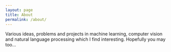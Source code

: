 ```yaml
---
layout: page
title: About
permalink: /about/
---
```


Various ideas, problems and projects in machine learning, computer vision
and natural language processing which I find interesting.  Hopefully you
may too...
